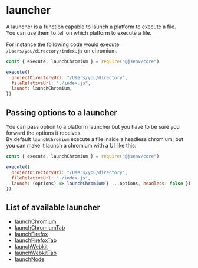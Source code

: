 # launcher

A launcher is a function capable to launch a platform to execute a file.<br />
You can use them to tell on which platform to execute a file.<br />

For instance the following code would execute `/Users/you/directory/index.js` on chromium.

```js
const { execute, launchChromium } = require("@jsenv/core")

execute({
  projectDirectoryUrl: "/Users/you/directory",
  fileRelativeUrl: "./index.js",
  launch: launchChromium,
})
```

## Passing options to a launcher

You can pass option to a platform launcher but you have to be sure you forward the options it receives.<br />
By default `launchChromium` execute a file inside a headless chromium, but you can make it launch a chromium with a UI like this:

```js
const { execute, launchChromium } = require("@jsenv/core")

execute({
  projectDirectoryUrl: "/Users/you/directory",
  fileRelativeUrl: "./index.js",
  launch: (options) => launchChromium({ ...options, headless: false }),
})
```

## List of available launcher

- [launchChromium](../../src/launchBrowser.js)
- [launchChromiumTab](../../src/launchBrowser.js)
- [launchFirefox](../../src/launchBrowser.js)
- [launchFirefoxTab](../../src/launchBrowser.js)
- [launchWebkit](../../src/launchBrowser.js)
- [launchWebkitTab](../../src/launchBrowser.js)
- [launchNode](../../src/launchNode.js)
